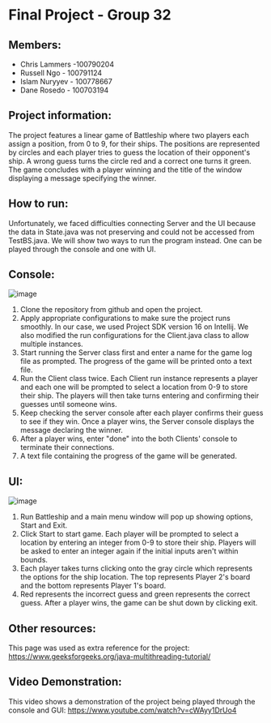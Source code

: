 # Final Project - Group 32
## Members: 
* Chris Lammers -100790204
* Russell Ngo - 100791124
* Islam Nuryyev - 100778667
* Dane Rosedo - 100703194

## Project information: 
The project features a linear game of Battleship where two players each assign a position, from 0 to 9, for their ships. The positions are represented by circles and each player tries to guess the location of their opponent's ship. A wrong guess turns the circle red and a correct one turns it green. The game concludes with a player winning and the title of the window displaying a message specifying the winner. 

## How to run:

Unfortunately, we faced difficulties connecting Server and the UI because the data in State.java was not preserving and could not be accessed from TestBS.java. We will show two ways to run the program instead. One can be played through the console and one with UI.

## Console:

![image](https://user-images.githubusercontent.com/71353833/163502624-f2227262-126e-46ad-81b4-01906ee01c7d.png)

1. Clone the repository from github and open the project.
2. Apply appropriate configurations to make sure the project runs smoothly. In our case, we used Project SDK version 16 on Intellij. We also modified the run configurations for the Client.java class to allow multiple instances.
3. Start running the Server class first and enter a name for the game log file as prompted. The progress of the game will be printed onto a text file.
4. Run the Client class twice. Each Client run instance represents a player and each one will be prompted to select a location from 0-9 to store their ship. The players will then take turns entering and confirming their guesses until someone wins. 
5. Keep checking the server console after each player confirms their guess to see if they win. Once a player wins, the Server console displays the message declaring the winner.
6. After a player wins, enter "done" into the both Clients' console to terminate their connections.
7. A text file containing the progress of the game will be generated.

## UI:

![image](https://user-images.githubusercontent.com/71353833/163502715-8e1ea73d-5411-4260-a548-277f7cb4f5cd.png)

1. Run Battleship and a main menu window will pop up showing options, Start and Exit.
2. Click Start to start game. Each player will be prompted to select a location by entering an integer from 0-9 to store their ship. Players will be asked to enter an integer again if the initial inputs aren't within bounds. 
3. Each player takes turns clicking onto the gray circle which represents the options for the ship location. The top represents Player 2's board and the bottom represents Player 1's board.
4. Red represents the incorrect guess and green represents the correct guess. After a player wins, the game can be shut down by clicking exit.       

## Other resources:
This page was used as extra reference for the project: https://www.geeksforgeeks.org/java-multithreading-tutorial/

## Video Demonstration:

This video shows a demonstration of the project being played through the console and GUI:
https://www.youtube.com/watch?v=cWAyy1DrUo4

